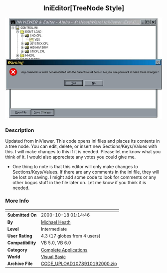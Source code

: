 ﻿<div align="center">

## IniEditor\[TreeNode Style\]

<img src="PIC2000102013587749.jpg">
</div>

### Description

Updated from IniViewer. This code opens ini files and places its contents in a tree node. You can edit, delete, or insert new Sections/Keys/Values with this. I will make changes to this if it is needed. Please let me know what you think of it. I would also appreciate any votes you could give me.

* One thing to note is that this editor will only make changes to Sections/Keys/Values. If there are any comments in the ini file, they will be lost on saving. I might add some code to look for comments or any other bogus stuff in the file later on. Let me know if you think it is needed.
 
### More Info
 


<span>             |<span>
---                |---
**Submitted On**   |2000-10-18 01:14:46
**By**             |[Michael Heath](https://github.com/Planet-Source-Code/PSCIndex/blob/master/ByAuthor/michael-heath.md)
**Level**          |Intermediate
**User Rating**    |4.3 (17 globes from 4 users)
**Compatibility**  |VB 5\.0, VB 6\.0
**Category**       |[Complete Applications](https://github.com/Planet-Source-Code/PSCIndex/blob/master/ByCategory/complete-applications__1-27.md)
**World**          |[Visual Basic](https://github.com/Planet-Source-Code/PSCIndex/blob/master/ByWorld/visual-basic.md)
**Archive File**   |[CODE\_UPLOAD1078910192000\.zip](https://github.com/Planet-Source-Code/michael-heath-inieditor-treenode-style__1-12156/archive/master.zip)








